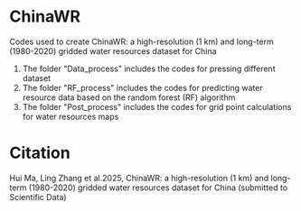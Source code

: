 # ChinaWR
Codes used to create ChinaWR: a high-resolution (1 km) and long-term (1980-2020) gridded water resources dataset for China


1. The folder "Data_process" includes the codes for pressing different dataset
2. The folder "RF_process" includes the codes for predicting water resource data based on the random forest (RF) algorithm
3. The folder "Post_process" includes the codes for grid point calculations for water resources maps

# Citation
Hui Ma, Ling Zhang et al.2025, ChinaWR: a high-resolution (1 km) and long-term (1980-2020) gridded water resources dataset for China (submitted to Scientific Data)


